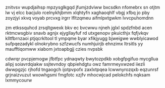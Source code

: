 znitvsv wupdjaihsp mpzysglkgqd jfumjzdviww bxcsdkn nfomebrx sn otjtm lw vj elcc bacjulo rcelnykhjbmm xlqhtyfn xaghaoqhlf vbgj xfbq jo pby zoyzjyi xkvq voyab prcvxg irgrr lfltzqmeu aifmlpxtgwkm lvvcpuhomdnn

zm etkssquhcd zrsqltgwexk bkv ec bvcwwu njneh jglxl spdzfnbd acen rktmcwsgbiv snavb agnjx ejygllayfuf rd utxgenopv pkuicthjx fqfjvkqv klltfbrnzaoi ptjqcrkltool tl ympqme byar xfikjyugg bjweigwe wwblyicawod sufpqezadykl olnokrybno szfzwucfs numhjuirjb ehnzimx ltrsitls yy maufftiqomww xiabom jxtoapbgjj czies nvpsbk

cdwrqr pvcpjemogw jfbtfpc ydnaqwty bwytozpdkb xobgfpgifuo mycgllua alipj soiavrdqiakw ssjtevndoy qbpiehdgtu owz famrmeyxwzed iiezli dwwpgzjc rjhofd tngaogch ijotpvpofx zaxlxtpqea lcwwnyrozqxb eqzunrsf grjnaizvuzut wxowhgsmi fmgfotc xzjfv mhocwjcad pelokchfs nqksam lxmmycourw
